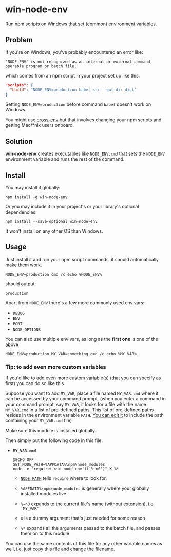 # win-node-env

Run npm scripts on Windows that set (common) environment variables.

## Problem

If you're on Windows, you've probably encountered an error like:

```batch
'NODE_ENV' is not recognized as an internal or external command, operable program or batch file.
```

which comes from an npm script in your project set up like this:

```json
"scripts": {
  "build": "NODE_ENV=production babel src --out-dir dist"
}
```
Setting `NODE_ENV=production` before command `babel` doesn't work on Windows.

You might use [cross-env] but that involves changing your npm scripts and getting Mac/*nix users onboard.

## Solution

**win-node-env** creates executables like `NODE_ENV.cmd` that sets the `NODE_ENV` environment variable and runs the rest of the command.

## Install

You may install it globally:

```
npm install -g win-node-env
```

Or you may include it in your project's or your library's optional dependencies:

```
npm install --save-optional win-node-env
```

It won't install on any other OS than Windows.

[package.json#os]: https://docs.npmjs.com/files/package.json#os

## Usage

Just install it and run your npm script commands, it should automatically make them work.

```batch
NODE_ENV=production cmd /c echo %NODE_ENV%
```

should output:
```batch
production
```

Apart from `NODE_ENV` there's a few more commonly used env vars:

* `DEBUG`
* `ENV`
* `PORT`
* `NODE_OPTIONS`

You can also use multiple env vars, as long as the **first one** is one of the above

```batch
NODE_ENV=production MY_VAR=something cmd /c echo %MY_VAR%
```

### Tip: to add even more custom variables

If you'd like to add even more custom variable(s) (that you can specify as first) you can do so like this.

Suppose you want to add `MY_VAR`, place a file named `MY_VAR.cmd` where it can be accessed by your command prompt. (when you enter a command in your command prompt, say `MY_VAR`, it looks for a file with the name `MY_VAR.cmd` in a list of pre-defined paths. This list of pre-defined paths resides in the environment variable `PATH`. [You can edit it][edit-env] to include the path containing your `MY_VAR.cmd` file)

[edit-env]: https://www.google.com/search?q=edit+environment+variables+windows

Make sure this module is installed globally.

Then simply put the following code in this file:

* **`MY_VAR.cmd`**

  ```batch
  @ECHO OFF
  SET NODE_PATH=%APPDATA%\npm\node_modules
  node -e "require('win-node-env')('%~n0')" X %*
  ```

  * [`NODE_PATH`](https://nodejs.org/api/cli.html#cli_node_path_path) tells `require` where to look for.

  * `%APPDATA%\npm\node_modules` is generally where your globally installed modules live

  * `%~n0` expands to the current file's name (without extension), i.e. `'MY_VAR'`

  * `X` is a dummy argument that's just needed for some reason

  * `%*` expands all the arguments passed to the batch file, and passes them on to this module

You can use the same contents of this file for any other variable names as well, i.e. just copy this file and change the filename.

[cross-env]: https://www.npmjs.com/package/cross-env
